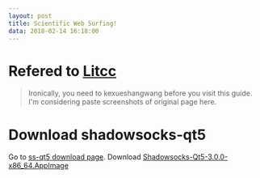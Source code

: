 ```yaml
---
layout: post
title: Scientific Web Surfing!
data: 2018-02-14 16:18:00
---
```

# Refered to [Litcc](https://www.litcc.com/2016/12/29/Ubuntu16-shadowsocks-pac/)
> Ironically, you need to kexueshangwang before you visit this guide. I'm considering paste screenshots of original page here.

# Download shadowsocks-qt5
Go to [ss-qt5 download page](https://github.com/shadowsocks/shadowsocks-qt5/releases).
Download [Shadowsocks-Qt5-3.0.0-x86_64.AppImage](https://github.com/shadowsocks/shadowsocks-qt5/releases/download/v3.0.0/Shadowsocks-Qt5-3.0.0-x86_64.AppImage)
